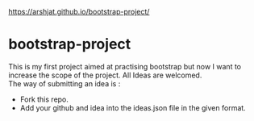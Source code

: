 https://arshjat.github.io/bootstrap-project/


# bootstrap-project
This is my first project aimed at practising bootstrap but now I want to increase the scope of the project.
All Ideas are welcomed.  
The way of submitting an idea is :  
* Fork this repo.  
* Add your github and idea into the ideas.json file in the given format.  



